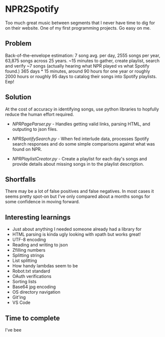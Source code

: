 # NPR2Spotify
Too much great music between segments that I never have time to dig for on their website. One of my first programming projects. Go easy on me.

## Problem
Back-of-the-envelope estimation: 7 song avg. per day, 2555 songs per year,  63,875 songs across 25 years. ~15 minutes to gather, create playlist, search and verify ~7 songs (actually hearing what NPR played vs what Spotify found.) 365 days * 15 minutes, around 90 hours for one year or roughly 2000 hours or roughly 95 days to catalog their songs into Spotify playlists. Eep!

## Solution
At the cost of accuracy in identifying songs, use python libraries to hopfully reduce the human effort required.

- *NPRPageParser.py* - Handles getting valid links, parsing HTML, and outputing to json files.

- *NPRSpotifySearch.py* - When fed interlude data, processes Spotify search responses and do some simple comparisons against what was found on NPR.

- *NPRPlaylistCreator.py* - Create a playlist for each day's songs and provide details about missing songs in to the playlist description.

## Shortfalls
There may be a lot of false positives and false negatives. In most cases it seems pretty spot-on but I've only compared about a months songs for some confidence in moving forward.

## Interesting learnings
- Just about anything I needed someone already had a library for
- HTML parsing is kinda ugly looking with xpath but works great!
- UTF-8 encoding
- Reading and writing to json
- Zfilling numbers
- Splitting strings
- List splitting
- How handy lambdas seem to be
- Robot.txt standard
- OAuth verifications
- Sorting lists
- Base64 jpg encoding
- OS directory navigation
- Git'ing
- VS Code

## Time to complete
I've bee
